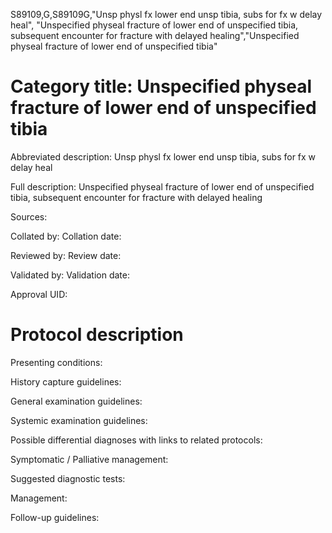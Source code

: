 S89109,G,S89109G,"Unsp physl fx lower end unsp tibia, subs for fx w delay heal", "Unspecified physeal fracture of lower end of unspecified tibia, subsequent encounter for fracture with delayed healing","Unspecified physeal fracture of lower end of unspecified tibia"
# Category title: Unspecified physeal fracture of lower end of unspecified tibia

Abbreviated description: Unsp physl fx lower end unsp tibia, subs for fx w delay heal

Full description: Unspecified physeal fracture of lower end of unspecified tibia, subsequent encounter for fracture with delayed healing

Sources:

Collated by:
Collation date:

Reviewed by:
Review date:

Validated by:
Validation date:

Approval UID:

# Protocol description

Presenting conditions:

History capture guidelines:

General examination guidelines:

Systemic examination guidelines:

Possible differential diagnoses with links to related protocols:

Symptomatic / Palliative management:

Suggested diagnostic tests:

Management:

Follow-up guidelines:
